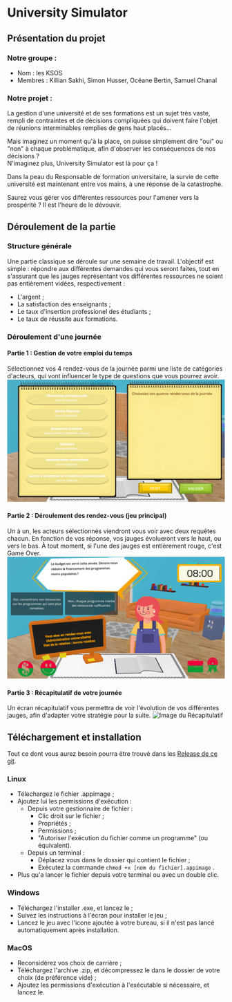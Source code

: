 # University Simulator

## Présentation du projet

### Notre groupe :
- Nom : les KSOS
- Membres : Killian Sakhi, Simon Husser, Océane Bertin, Samuel Chanal

### Notre projet :
La gestion d'une université et de ses formations est un sujet très vaste, rempli de contraintes et de décisions compliquées qui doivent faire l'objet de réunions interminables remplies de gens haut placés...

Mais imaginez un moment qu'à la place, on puisse simplement dire "oui" ou "non" à chaque problématique, afin d'observer les conséquences de nos décisions ?<br>
N'imaginez plus, University Simulator est là pour ça !

Dans la peau du Responsable de formation universitaire, la survie de cette université est maintenant entre vos mains, à une réponse de la catastrophe.

Saurez vous gérer vos différentes ressources pour l'amener vers la prospérité ? Il est l'heure de le dévouvir.

## Déroulement de la partie

### Structure générale
Une partie classique se déroule sur une semaine de travail. L'objectif est simple : répondre aux différentes demandes qui vous seront faites, tout en s'assurant que les jauges représentant vos différentes ressources ne soient pas entièrement vidées, respectivement :
- L'argent ;
- La satisfaction des enseignants ;
- Le taux d'insertion professionel des étudiants ;
- Le taux de réussite aux formations.

### Déroulement d'une journée
#### Partie 1 : Gestion de votre emploi du temps
Sélectionnez vos 4 rendez-vous de la journée parmi une liste de catégories d'acteurs, qui vont influencer le type de questions que vous pourrez avoir.
![Image de l'agenda](/Screenshots/Agenda.png "L'agenda en jeu")

#### Partie 2 : Déroulement des rendez-vous (jeu principal)
Un à un, les acteurs sélectionnés viendront vous voir avec deux requêtes chacun. En fonction de vos réponse, vos jauges évolueront vers le haut, ou vers le bas. À tout moment, si l'une des jauges est entièrement rouge, c'est Game Over.
![Image du gameplay](/Screenshots/Gameplay.png "Un rendez vous avec l'administration")

#### Partie 3 : Récapitulatif de votre journée
Un écran récapitulatif vous permettra de voir l'évolution de vos différentes jauges, afin d'adapter votre stratégie pour la suite.
![Image du Récapitulatif](/Screenshots/Récap.png "Le Récapitulatif en jeu")

## Téléchargement et installation

Tout ce dont vous aurez besoin pourra être trouvé dans les [Release de ce git](https://gitlab.unistra.fr/projet-t31/university-simulator/-/releases).

### Linux
- Télechargez le fichier .appimage ;
- Ajoutez lui les permissions d'exécution :
    - Depuis votre gestionnaire de fichier :
        - Clic droit sur le fichier ;
        - Propriétés ;
        - Permissions ;
        - "Autoriser l'exécution du fichier comme un programme" (ou équivalent).
    - Depuis un terminal :
        - Déplacez vous dans le dossier qui contient le fichier ;
        - Exécutez la commande `chmod +x [nom du fichier].appimage` .
- Plus qu'a lancer le fichier depuis votre terminal ou avec un double clic.

### Windows
- Téléchargez l'installer .exe, et lancez le ;
- Suivez les instructions à l'écran pour installer le jeu ;
- Lancez le jeu avec l'icone ajoutée à votre bureau, si il n'est pas lancé automatiquement après installation.

### MacOS
- Reconsidérez vos choix de carrière ;
- Téléchargez l'archive .zip, et décompressez le dans le dossier de votre choix (de préférence vide) ;
- Ajoutez les permissions d'exécution à l'exécutable si nécessaire, et lancez le.

